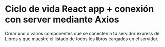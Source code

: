 # Ciclo de vida React app + conexión con server mediante Axios
Crear uno o varios componentes que se conecten a tu servidor express de Libros y que
muestre el listado de todos los libros cargados en el servidor.
